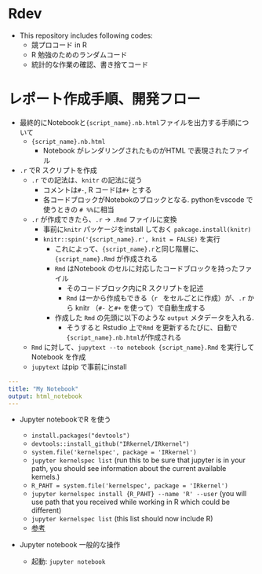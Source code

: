 # Rdev
- This repository includes following codes:
  - 競プロコード in R
  - R 勉強のためのランダムコード
  - 統計的な作業の確認、書き捨てコード
  
# レポート作成手順、開発フロー
- 最終的にNotebookと`{script_name}.nb.html`ファイルを出力する手順について
  - `{script_name}.nb.html`
    - Notebook がレンダリングされたものがHTML で表現されたファイル
- `.r` でR スクリプトを作成
  - `.r` での記法は、`knitr` の記法に従う
    - コメントは`#-`, R コードは`#+` とする
    - 各コードブロックがNotebokのブロックとなる. pythonをvscode で使うときの `# %%`に相当
  - `.r` が作成できたら、`.r` -> `.Rmd` ファイルに変換
    - 事前に`knitr` パッケージをinstall しておく `pakcage.install(knitr)`
    - `knitr::spin('{script_name}.r', knit = FALSE)` を実行
      - これによって、`{script_name}.r`と同じ階層に、`{script_name}.Rmd` が作成される
      - `Rmd` はNotebook のセルに対応したコードブロックを持ったファイル
        - そのコードブロック内にR スクリプトを記述
        - `Rmd` は一から作成もできる（```r ``` をセルごとに作成）が、`.r` から knitr （`#-` と`#+` を使って）で自動生成する
      - 作成した `Rmd` の先頭に以下のような `output` メタデータを入れる.
        - そうすると Rstudio 上で`Rmd` を更新するたびに、自動で`{script_name}.nb.html`が作成される
  - `Rmd` に対して、`jupytext --to notebook {script_name}.Rmd` を実行してNotebook を作成
  - `jupytext` はpip で事前にinstall
      
```yaml
---
title: "My Notebook"
output: html_notebook
---
```

- Jupyter notebookでR を使う
  - `install.packages("devtools")`
  - `devtools::install_github("IRkernel/IRkernel")`
  - `system.file('kernelspec', package = 'IRkernel')`
  - `jupyter kernelspec list` (run this to be sure that jupyter is in your path, you should see information about the current available kernels.)
  - `R_PAHT = system.file('kernelspec', package = 'IRkernel')`
  - `jupyter kernelspec install {R_PAHT} --name 'R' --user` (you will use path that you received while working in R which could be different)
  - `jupyter kernelspec list` (this list should now include R)
  - [参考](https://stackoverflow.com/a/65042753/5590919)

- Jupyter notebook 一般的な操作
  - 起動: `jupyter notebook`